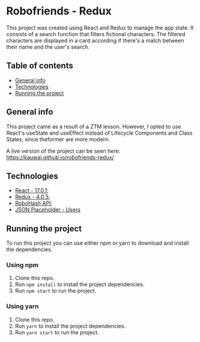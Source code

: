 # Robofriends - Redux

This project was created using React and Redux to manage the app state. It consists of a search function that filters fictional characters. The filtered characters are displayed in a card according if there's a match between their name and the user's search.

## Table of contents

- [General info](#general-info)
- [Technologies](#technologies)
- [Running the project](#running-the-project)

## General info

This project came as a result of a ZTM lesson. However, I opted to use React's useState and useEffect instead of Lifecycle Components and Class States, since theformer are more modern.

A live version of the project can be seen here: <https://kauwai.github.io/robofriends-redux/>

## Technologies

- [React - 17.0.1](https://reactjs.org/);
- [Redux - 4.0.5](https://redux.js.org/);
- [RoboHash API](https://robohash.org/);
- [JSON Placeholder - Users](https://jsonplaceholder.typicode.com/users)

## Running the project

To run this project you can use either npm or yarn to download and install the dependencies.

### Using npm

1. Clone this repo.
2. Run `npm install` to install the project dependencies.
3. Run `npm start` to run the project.

### Using yarn

1. Clone this repo.
2. Run `yarn` to install the project dependencies.
3. Run `yarn start` to run the project.
